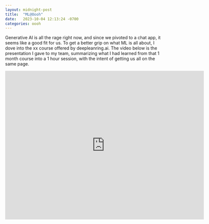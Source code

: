 ```yaml
---
layout: midnight-post
title:  "ML@Oooh"
date:   2023-10-04 12:13:24 -0700
categories: oooh
---
```


Generative AI is all the rage right now, and since we pivoted to a chat app, it seems like a good fit for us.
To get a better grip on what ML is all about, I dove into the xx course offered by deepleanring.ai.
The video below is the presentation I gave to my team, summarizing what I had learned from that 1 month course
into a 1 hour session, with the intent of getting us all on the same page.

<!--
<video width="640" height="480" controls>
  <source src="../../../../assets/MLOooh.mp4" type="video/mp4">
  Your browser does not support the video tag.
</video>
-->

<!--
https://youtu.be/TyMRp5PVS7k
https://www.youtube.com/watch?v=TyMRp5PVS7k
<iframe width="640" height="480" src="https://www.youtube.com/embed/VIDEO_ID" frameborder="0" allowfullscreen></iframe>
-->
<iframe width="640" height="480" src="https://www.youtube.com/embed/TyMRp5PVS7k" frameborder="0" allowfullscreen></iframe>

<!--
<video id="my-video" class="video-js" controls preload="auto" width="640" height="480">
  <source src="../../../../assets/MLOooh.mp4" type="video/mp4">
</video>
<script src="https://vjs.zencdn.net/7.20.3/video.min.js"></script>
<script>
  var player = videojs('my-video');
</script>
-->

